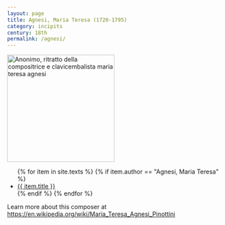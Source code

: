 ```yaml
---
layout: page
title: Agnesi, Maria Teresa (1720-1795)
category: incipits
century: 18th
permalink: /agnesi/
---
```

<a title="Sailko, CC BY 3.0 &lt;https://creativecommons.org/licenses/by/3.0&gt;, via Wikimedia Commons" href="https://commons.wikimedia.org/wiki/File:Anonimo,_ritratto_della_compositrice_e_clavicembalista_maria_teresa_agnesi.jpg"><img width="250" alt="Anonimo, ritratto della compositrice e clavicembalista maria teresa agnesi" src="https://upload.wikimedia.org/wikipedia/commons/thumb/d/d8/Anonimo%2C_ritratto_della_compositrice_e_clavicembalista_maria_teresa_agnesi.jpg/525px-Anonimo%2C_ritratto_della_compositrice_e_clavicembalista_maria_teresa_agnesi.jpg"></a>

<ul class="texts">
    {% for item in site.texts %}
      {% if item.author == "Agnesi, Maria Teresa" %}
          <li class="text-title">
          <a href="{{ site.baseurl }}{{ item.url }}">
        {{ item.title }}
              </a>
    </li>
      {% endif %}
    {% endfor %}
</ul>

Learn more about this composer at <a href="https://en.wikipedia.org/wiki/Maria_Teresa_Agnesi_Pinottini" target="_blank">https://en.wikipedia.org/wiki/Maria_Teresa_Agnesi_Pinottini</a>
